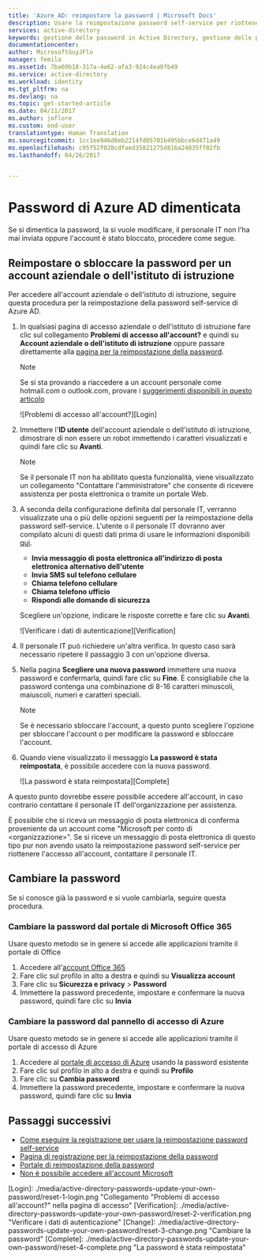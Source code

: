 ```yaml
---
title: 'Azure AD: reimpostare la password | Microsoft Docs'
description: Usare la reimpostazione password self-service per riottenere l&quot;accesso al proprio account
services: active-directory
keywords: gestione delle password in Active Directory, gestione delle password, reimpostazione password self-service di Azure AD, SSPR
documentationcenter: 
author: MicrosoftGuyJFlo
manager: femila
ms.assetid: 7ba69b18-317a-4a62-afa3-924c4ea8fb49
ms.service: active-directory
ms.workload: identity
ms.tgt_pltfrm: na
ms.devlang: na
ms.topic: get-started-article
ms.date: 04/11/2017
ms.author: joflore
ms.custom: end-user
translationtype: Human Translation
ms.sourcegitcommit: 1cc1ee946d8eb2214fd05701b495bbce6d471a49
ms.openlocfilehash: c95f52f028cdfaed35821275d816a24035ff02fb
ms.lasthandoff: 04/26/2017


---
```

# <a name="help-i-forgot-my-azure-ad-password"></a>Password di Azure AD dimenticata

Se si dimentica la password, la si vuole modificare, il personale IT non l'ha mai inviata oppure l'account è stato bloccato, procedere come segue.

## <a name="reset-or-unlock-my-password-for-a-work-or-school-account"></a>Reimpostare o sbloccare la password per un account aziendale o dell'istituto di istruzione

Per accedere all'account aziendale o dell'istituto di istruzione, seguire questa procedura per la reimpostazione della password self-service di Azure AD.

1. In qualsiasi pagina di accesso aziendale o dell'istituto di istruzione fare clic sul collegamento **Problemi di accesso all'account?** e quindi su **Account aziendale o dell'istituto di istruzione** oppure passare direttamente alla [pagina per la reimpostazione della password](https://passwordreset.microsoftonline.com/).

   > [!NOTE]
   > Se si sta provando a riaccedere a un account personale come hotmail.com o outlook.com, provare i [suggerimenti disponibili in questo articolo](https://support.microsoft.com/help/12429/microsoft-account-sign-in-cant)
   >
    ![Problemi di accesso all'account?][Login]

2. Immettere l'**ID utente** dell'account aziendale o dell'istituto di istruzione, dimostrare di non essere un robot immettendo i caratteri visualizzati e quindi fare clic su **Avanti**.

   > [!NOTE]
   > Se il personale IT non ha abilitato questa funzionalità, viene visualizzato un collegamento "Contattare l'amministratore" che consente di ricevere assistenza per posta elettronica o tramite un portale Web.
   >

3. A seconda della configurazione definita dal personale IT, verranno visualizzate una o più delle opzioni seguenti per la reimpostazione della password self-service. L'utente o il personale IT dovranno aver compilato alcuni di questi dati prima di usare le informazioni disponibili [qui](active-directory-passwords-reset-register.md).
    * **Invia messaggio di posta elettronica all'indirizzo di posta elettronica alternativo dell'utente**
    * **Invia SMS sul telefono cellulare**
    * **Chiama telefono cellulare**
    * **Chiama telefono ufficio**
    * **Rispondi alle domande di sicurezza**

    Scegliere un'opzione, indicare le risposte corrette e fare clic su **Avanti**.

    ![Verificare i dati di autenticazione][Verification]

4. Il personale IT può richiedere un'altra verifica. In questo caso sarà necessario ripetere il passaggio 3 con un'opzione diversa.
5. Nella pagina **Scegliere una nuova password** immettere una nuova password e confermarla, quindi fare clic su **Fine**. È consigliabile che la password contenga una combinazione di 8-16 caratteri minuscoli, maiuscoli, numeri e caratteri speciali.

   > [!NOTE]
   > Se è necessario sbloccare l'account, a questo punto scegliere l'opzione per sbloccare l'account o per modificare la password e sbloccare l'account.
   >

6. Quando viene visualizzato il messaggio **La password è stata reimpostata**, è possibile accedere con la nuova password.

    ![La password è stata reimpostata][Complete]

A questo punto dovrebbe essere possibile accedere all'account, in caso contrario contattare il personale IT dell'organizzazione per assistenza.

È possibile che si riceva un messaggio di posta elettronica di conferma proveniente da un account come "Microsoft per conto di \<organizzazione>\". Se si riceve un messaggio di posta elettronica di questo tipo pur non avendo usato la reimpostazione password self-service per riottenere l'accesso all'account, contattare il personale IT.

## <a name="change-my-password"></a>Cambiare la password

Se si conosce già la password e si vuole cambiarla, seguire questa procedura.

### <a name="change-your-password-from-the-office-365-portal"></a>Cambiare la password dal portale di Microsoft Office 365

Usare questo metodo se in genere si accede alle applicazioni tramite il portale di Office

1. Accedere all'[account Office 365](https://www.office.com)
2. Fare clic sul profilo in alto a destra e quindi su **Visualizza account**
3. Fare clic su **Sicurezza e privacy** > **Password**
4. Immettere la password precedente, impostare e confermare la nuova password, quindi fare clic su **Invia**

### <a name="change-your-password-from-the-azure-access-panel"></a>Cambiare la password dal pannello di accesso di Azure

Usare questo metodo se in genere si accede alle applicazioni tramite il portale di accesso di Azure

1. Accedere al [portale di accesso di Azure](https://myapps.microsoft.com/) usando la password esistente
2. Fare clic sul profilo in alto a destra e quindi su **Profilo**
3. Fare clic su **Cambia password**
4. Immettere la password precedente, impostare e confermare la nuova password, quindi fare clic su **Invia**

## <a name="next-steps"></a>Passaggi successivi

* [Come eseguire la registrazione per usare la reimpostazione password self-service](active-directory-passwords-reset-register.md)
* [Pagina di registrazione per la reimpostazione della password](http://aka.ms/ssprsetup)
* [Portale di reimpostazione della password](https://passwordreset.microsoftonline.com/)
* [Non è possibile accedere all'account Microsoft](https://support.microsoft.com/help/12429/microsoft-account-sign-in-cant)

[Login]: ./media/active-directory-passwords-update-your-own-password/reset-1-login.png "Collegamento "Problemi di accesso all'account?" nella pagina di accesso"
[Verification]: ./media/active-directory-passwords-update-your-own-password/reset-2-verification.png "Verificare i dati di autenticazione"
[Change]: ./media/active-directory-passwords-update-your-own-password/reset-3-change.png "Cambiare la password"
[Complete]: ./media/active-directory-passwords-update-your-own-password/reset-4-complete.png "La password è stata reimpostata"

